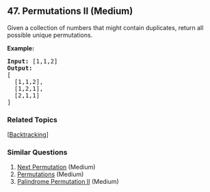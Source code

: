 <!--|This file generated by command(leetcode description); DO NOT EDIT.    |-->
<!--+----------------------------------------------------------------------+-->
<!--|@author    Openset <openset.wang@gmail.com>                           |-->
<!--|@link      https://github.com/openset                                 |-->
<!--|@home      https://github.com/openset/leetcode                        |-->
<!--+----------------------------------------------------------------------+-->

## 47. Permutations II (Medium)

<p>Given a collection of numbers that might contain duplicates, return all possible unique permutations.</p>

<p><strong>Example:</strong></p>

<pre>
<strong>Input:</strong> [1,1,2]
<strong>Output:</strong>
[
  [1,1,2],
  [1,2,1],
  [2,1,1]
]
</pre>


### Related Topics
[[Backtracking](https://github.com/openset/leetcode/tree/master/tag/backtracking/README.md)] 

### Similar Questions
  1. [Next Permutation](https://github.com/openset/leetcode/tree/master/problems/next-permutation) (Medium)
  1. [Permutations](https://github.com/openset/leetcode/tree/master/problems/permutations) (Medium)
  1. [Palindrome Permutation II](https://github.com/openset/leetcode/tree/master/problems/palindrome-permutation-ii) (Medium)
